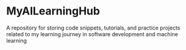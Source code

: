 # MyAILearningHub
A repository for storing code snippets, tutorials, and practice projects related to my learning journey in software development and machine learning
